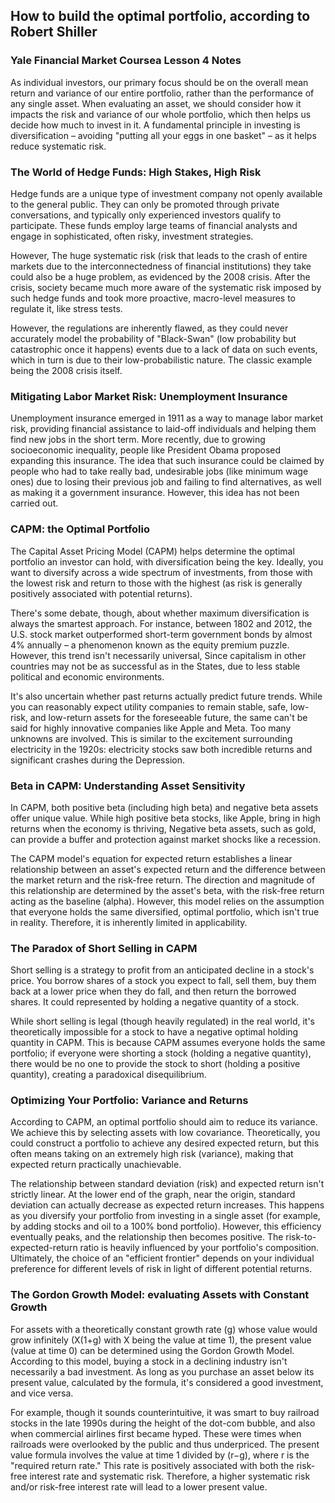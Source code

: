 ## How to build the optimal portfolio, according to Robert Shiller

### Yale Financial Market Coursea Lesson 4 Notes
As individual investors, our primary focus should be on the overall mean return and variance of our entire portfolio, rather than the performance of any single asset. When evaluating an asset, we should consider how it impacts the risk and variance of our whole portfolio, which then helps us decide how much to invest in it. A fundamental principle in investing is diversification – avoiding "putting all your eggs in one basket" – as it helps reduce systematic risk.

### The World of Hedge Funds: High Stakes, High Risk
Hedge funds are a unique type of investment company not openly available to the general public. They can only be promoted through private conversations, and typically only experienced investors qualify to participate. These funds employ large teams of financial analysts and engage in sophisticated, often risky, investment strategies.

However, The huge systematic risk (risk that leads to the crash of entire markets due to the interconnectedness of financial institutions) they take could also be a huge problem, as evidenced by the 2008 crisis. After the crisis, society became much more aware of the systematic risk imposed by such hedge funds and took more proactive, macro-level measures to regulate it, like stress tests.

However, the regulations are inherently flawed, as they could never accurately model the probability of "Black-Swan" (low probability but catastrophic once it happens) events due to a lack of data on such events, which in turn is due to their low-probabilistic nature. The classic example being the 2008 crisis itself.

### Mitigating Labor Market Risk: Unemployment Insurance
Unemployment insurance emerged in 1911 as a way to manage labor market risk, providing financial assistance to laid-off individuals and helping them find new jobs in the short term. More recently, due to growing socioeconomic inequality, people like President Obama proposed expanding this insurance. The idea that such insurance could be claimed by people who had to take really bad, undesirable jobs (like minimum wage ones) due to losing their previous job and failing to find alternatives, as well as making it a government insurance. However, this idea has not been carried out.

### CAPM: the Optimal Portfolio
The Capital Asset Pricing Model (CAPM) helps determine the optimal portfolio an investor can hold, with diversification being the key. Ideally, you want to diversify across a wide spectrum of investments, from those with the lowest risk and return to those with the highest (as risk is generally positively associated with potential returns).

There's some debate, though, about whether maximum diversification is always the smartest approach. For instance, between 1802 and 2012, the U.S. stock market outperformed short-term government bonds by almost 4% annually – a phenomenon known as the equity premium puzzle. However, this trend isn't necessarily universal, Since capitalism in other countries may not be as successful as in the States, due to less stable political and economic environments.

It's also uncertain whether past returns actually predict future trends. While you can reasonably expect utility companies to remain stable, safe, low-risk, and low-return assets for the foreseeable future, the same can't be said for highly innovative companies like Apple and Meta. Too many unknowns are involved. This is similar to the excitement surrounding electricity in the 1920s: electricity stocks saw both incredible returns and significant crashes during the Depression.

### Beta in CAPM: Understanding Asset Sensitivity
In CAPM, both positive beta (including high beta) and negative beta assets offer unique value. While high positive beta stocks, like Apple, bring in high returns when the economy is thriving, Negative beta assets, such as gold, can provide a buffer and protection against market shocks like a recession.

The CAPM model's equation for expected return establishes a linear relationship between an asset's expected return and the difference between the market return and the risk-free return. The direction and magnitude of this relationship are determined by the asset's beta, with the risk-free return acting as the baseline (alpha). However, this model relies on the assumption that everyone holds the same diversified, optimal portfolio, which isn't true in reality. Therefore, it is inherently limited in applicability.

### The Paradox of Short Selling in CAPM
Short selling is a strategy to profit from an anticipated decline in a stock's price. You borrow shares of a stock you expect to fall, sell them, buy them back at a lower price when they do fall, and then return the borrowed shares.  It could represented by holding a negative quantity of a stock. 

While short selling is legal (though heavily regulated) in the real world, it's theoretically impossible for a stock to have a negative optimal holding quantity in CAPM. This is because CAPM assumes everyone holds the same portfolio; if everyone were shorting a stock (holding a negative quantity), there would be no one to provide the stock to short (holding a positive quantity), creating a paradoxical disequilibrium.

### Optimizing Your Portfolio: Variance and Returns
According to CAPM, an optimal portfolio should aim to reduce its variance. We achieve this by selecting assets with low covariance. Theoretically, you could construct a portfolio to achieve any desired expected return, but this often means taking on an extremely high risk (variance), making that expected return practically unachievable.

The relationship between standard deviation (risk) and expected return isn't strictly linear. At the lower end of the graph, near the origin, standard deviation can actually decrease as expected return increases. This happens as you diversify your portfolio from investing in a single asset (for example, by adding stocks and oil to a 100% bond portfolio). However, this efficiency eventually peaks, and the relationship then becomes positive. The risk-to-expected-return ratio is heavily influenced by your portfolio's composition. Ultimately, the choice of an "efficient frontier" depends on your individual preference for different levels of risk in light of different potential returns.

### The Gordon Growth Model: evaluating Assets with Constant Growth
For assets with a theoretically constant growth rate (g) whose value would grow infinitely (X(1+g) with X being the value at time 1), the present value (value at time 0) can be determined using the Gordon Growth Model. According to this model, buying a stock in a declining industry isn't necessarily a bad investment. As long as you purchase an asset below its present value, calculated by the formula, it's considered a good investment, and vice versa.

For example, though it sounds counterintuitive, it was smart to buy railroad stocks in the late 1990s during the height of the dot-com bubble, and also when commercial airlines first became hyped. These were times when railroads were overlooked by the public and thus underpriced. The present value formula involves the value at time 1 divided by (r−g), where r is the "required return rate." This rate is positively associated with both the risk-free interest rate and systematic risk. Therefore, a higher systematic risk and/or risk-free interest rate will lead to a lower present value.

